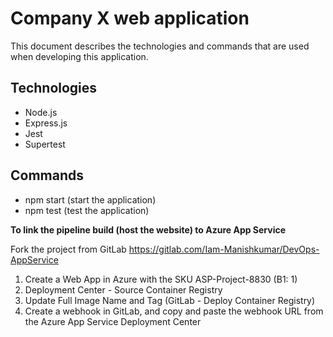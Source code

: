 # Company X web application

This document describes the technologies and commands that are used when developing this application.

## Technologies

- Node.js
- Express.js
- Jest
- Supertest

## Commands

- npm start (start the application)
- npm test (test the application)

**To link the pipeline build (host the website) to Azure App Service**

Fork the project from GitLab https://gitlab.com/Iam-Manishkumar/DevOps-AppService 

1. Create a Web App in Azure with the SKU ASP-Project-8830 (B1: 1)
2. Deployment Center - Source Container Registry 
3. Update Full Image Name and Tag (GitLab - Deploy Container Registry)
4. Create a webhook in GitLab, and copy and paste the webhook URL from the Azure App Service Deployment Center  
